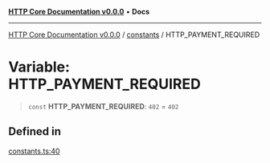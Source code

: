 [**HTTP Core Documentation v0.0.0**](../../README.md) • **Docs**

***

[HTTP Core Documentation v0.0.0](../../modules.md) / [constants](../README.md) / HTTP\_PAYMENT\_REQUIRED

# Variable: HTTP\_PAYMENT\_REQUIRED

> `const` **HTTP\_PAYMENT\_REQUIRED**: `402` = `402`

## Defined in

[constants.ts:40](https://github.com/stonemjs/http-core/blob/3497087dac965583296f5092cd519a9aa0728373/src/constants.ts#L40)
